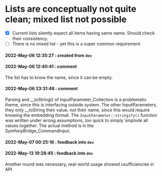 # Lists are conceptually not quite clean; mixed list not possible

- [x] Current lists silently expect all items having same name. Should check their consistency.
- [ ] There is no mixed list - yet this is a super common requirement.

#### 2022-May-06 12:35:27 : created from `dev`

#### 2022-May-06 12:40:41 : comment

The list has to know the name, since it can be empty.

#### 2022-May-06 23:31:48 : comment

Parsing and __toString() of InputParameter_Collection is a problematic theme, since this is interfacing outside system. The other InputParameters, they only __toString their value, not their name, since this would require knowing the embedding format. The `InputParameter::stringify()` function was written under wrong assumptions, too quick to simply \implode all values together. The actual method is in the SymfonyBridge_CommandInput.

#### 2022-May-07 00:25:16 : feedback into `dev`



#### 2022-May-13 19:28:45 : feedback into `dev`

Another round was necessary, real-world usage showed usufficiencies in API

